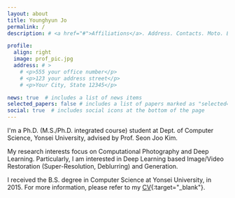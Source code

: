 ```yaml
---
layout: about
title: Younghyun Jo
permalink: /
description: # <a href="#">Affiliations</a>. Address. Contacts. Moto. Etc.

profile:
  align: right
  image: prof_pic.jpg
  address: # >
    # <p>555 your office number</p>
    # <p>123 your address street</p>
    # <p>Your City, State 12345</p>

news: true  # includes a list of news items
selected_papers: false # includes a list of papers marked as "selected={true}"
social: true  # includes social icons at the bottom of the page
---
```


I'm a Ph.D. (M.S./Ph.D. integrated course) student at Dept. of Computer Science, Yonsei University, advised by Prof. Seon Joo Kim.


My research interests focus on Computational Photography and Deep Learning.
Particularly, I am interested in Deep Learning based Image/Video Restoration (Super-Resolution, Deblurring) and Generation.


I received the B.S. degree in Computer Science at Yonsei University, in 2015.
For more information, please refer to my [CV](/assets/pdf/CV_Sep2020.pdf){:target="\_blank"}.
